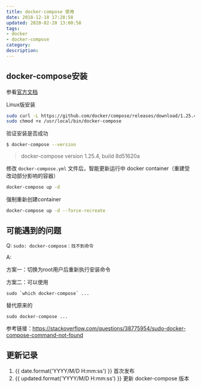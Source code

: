 ```yaml
---
title: docker-compose 使用
date: 2018-12-18 17:28:58
updated: 2020-02-20 13:00:58
tags:
- docker
- docker-compose
category:
description:
---
```


## docker-compose安装
参看[官方文档](https://docs.docker.com/compose/install/#install-compose)

Linux版安装

```bash
sudo curl -L https://github.com/docker/compose/releases/download/1.25.4/docker-compose-`uname -s`-`uname -m` -o /usr/local/bin/docker-compose
sudo chmod +x /usr/local/bin/docker-compose
```

验证安装是否成功

```bash
$ docker-compose --version
```

> docker-compose version 1.25.4, build 8d51620a


修改 `docker-compose.yml` 文件后，智能更新运行中 docker container（重建受改动部分影响的容器）

``` sh
docker-compose up -d
```


强制重新创建container

``` sh
docker-compose up -d --force-recreate
```

## 可能遇到的问题

Q: `sudo: docker-compose：找不到命令`

A:

方案一：切换为root用户后重新执行安装命令

方案二：可以使用

```
sudo `which docker-compose` ...
```

替代原来的

```
sudo docker-compose ...
```

参考链接：https://stackoverflow.com/questions/38775954/sudo-docker-compose-command-not-found


## 更新记录

1. {{ date.format('YYYY/M/D H:mm:ss') }} 首次发布
1. {{ updated.format('YYYY/M/D H:mm:ss') }} 更新 docker-compose 版本
